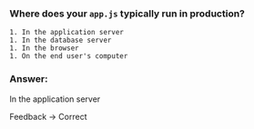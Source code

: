 ### Where does your `app.js` typically run in production?

```
1. In the application server
1. In the database server
1. In the browser
1. On the end user's computer
```

### Answer:

In the application server

Feedback -> Correct